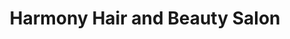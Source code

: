 ---
title: "Harmony Hair and Beauty Salon"
url: /cambridge/harmony-hair-and-beauty-salon/
shop: beauty
---